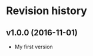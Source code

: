 Revision history
=======================================

v1.0.0 (2016-11-01)
---------------------------------------

* My first version

